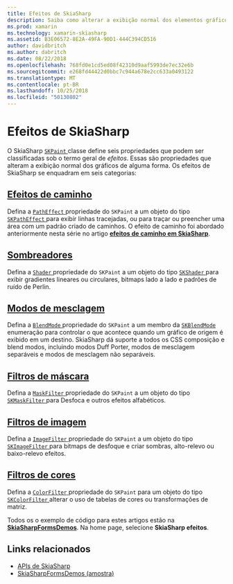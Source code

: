 ```yaml
---
title: Efeitos de SkiaSharp
description: Saiba como alterar a exibição normal dos elementos gráficos com gradientes, bitmaps lado a lado, modos de mesclagem, Desfoque e outros efeitos.
ms.prod: xamarin
ms.technology: xamarin-skiasharp
ms.assetid: B3E06572-8E2A-49FA-90D1-444C394CD516
author: davidbritch
ms.author: dabritch
ms.date: 08/22/2018
ms.openlocfilehash: 768fd0e1cd5ed08f42310d9aaf5993de7ec32e6b
ms.sourcegitcommit: e268fd44422d0bbc7c944a678e2cc633a0493122
ms.translationtype: MT
ms.contentlocale: pt-BR
ms.lasthandoff: 10/25/2018
ms.locfileid: "50130802"
---
```

# <a name="skiasharp-effects"></a>Efeitos de SkiaSharp

O SkiaSharp [ `SKPaint` ](xref:SkiaSharp.SKPaint) classe define seis propriedades que podem ser classificadas sob o termo geral de _efeitos_. Essas são propriedades que alteram a exibição normal dos gráficos de alguma forma. Os efeitos de SkiaSharp se enquadram em seis categorias:

## <a name="path-effectscurveseffectsmd"></a>[Efeitos de caminho](../curves/effects.md)

Defina a [ `PathEffect` ](xref:SkiaSharp.SKPaint.PathEffect) propriedade do `SKPaint` a um objeto do tipo [ `SKPathEffect` ](xref:SkiaSharp.SKPathEffect) para exibir linhas tracejadas, ou para traçar ou preencher uma área com um padrão criado de caminhos. O efeito de caminho foi abordado anteriormente nesta série no artigo [ **efeitos de caminho em SkiaSharp**](../curves/effects.md).

## <a name="shadersshadersindexmd"></a>[Sombreadores](shaders/index.md)

Defina a [ `Shader` ](xref:SkiaSharp.SKPaint.Shader) propriedade do `SKPaint` a um objeto do tipo [ `SKShader` ](xref:SkiaSharp.SKShader) para exibir gradientes lineares ou circulares, bitmaps lado a lado e padrões de ruído de Perlin.

## <a name="blend-modesblend-modesindexmd"></a>[Modos de mesclagem](blend-modes/index.md)

Defina a [ `BlendMode` ](xref:SkiaSharp.SKPaint.BlendMode) propriedade do `SKPaint` a um membro da [ `SKBlendMode` ](xref:SkiaSharp.SKBlendMode) enumeração para controlar o que acontece quando um gráfico de origem é exibido em um destino. SkiaSharp dá suporte a todos os CSS composição e blend modos, incluindo modos Duff Porter, modos de mesclagem separáveis e modos de mesclagem não separáveis.

## <a name="mask-filtersmask-filtersmd"></a>[Filtros de máscara](mask-filters.md)

Defina a [ `MaskFilter` ](xref:SkiaSharp.SKPaint.MaskFilter) propriedade do `SKPaint` a um objeto do tipo [ `SKMaskFilter` ](xref:SkiaSharp.SKMaskFilter) para Desfoca e outros efeitos alfabéticos.

## <a name="image-filtersimage-filtersmd"></a>[Filtros de imagem](image-filters.md)

Defina a [ `ImageFilter` ](xref:SkiaSharp.SKPaint.ImageFilter) propriedade do `SKPaint` a um objeto do tipo [ `SKImageFilter` ](xref:SkiaSharp.SKImageFilter) para bitmaps de desfoque e criar sombras, alto-relevo ou baixo-relevo efeitos.

## <a name="color-filterscolor-filtersmd"></a>[Filtros de cores](color-filters.md)

Defina a [ `ColorFilter` ](xref:SkiaSharp.SKPaint.ColorFilter) propriedade do `SKPaint` para um objeto do tipo [ `SKColorFilter` ](xref:SkiaSharp.SKColorFilter) alterar o uso de tabelas de cores ou transformações de matriz.

Todos os o exemplo de código para estes artigos estão na [ **SkiaSharpFormsDemos**](https://developer.xamarin.com/samples/xamarin-forms/SkiaSharpForms/Demos/). Na home page, selecione **SkiaSharp efeitos**.

## <a name="related-links"></a>Links relacionados

- [APIs de SkiaSharp](https://docs.microsoft.com/dotnet/api/skiasharp)
- [SkiaSharpFormsDemos (amostra)](https://developer.xamarin.com/samples/xamarin-forms/SkiaSharpForms/Demos/)
